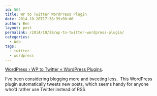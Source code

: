 ```yaml
---
id: 564
title: WP to Twitter WordPress Plugin
date: 2014-10-28T17:38:39+00:00
author: Ben
layout: post
permalink: /2014/10/28/wp-to-twitter-wordpress-plugin/
categories:
  - Web
tags:
  - twitter
  - wordpress
---
```

[WordPress › WP to Twitter « WordPress Plugins](https://wordpress.org/plugins/wp-to-twitter/).

I&#8217;ve been considering blogging more and tweeting less.  This WordPress plugin automatically tweets new posts, which seems handy for anyone who&#8217;d rather use Twitter instead of RSS.
